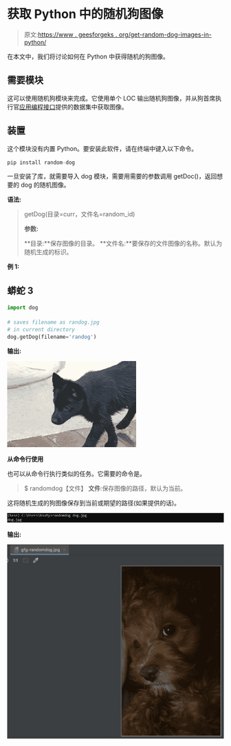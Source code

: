 # 获取 Python 中的随机狗图像

> 原文:[https://www . geesforgeks . org/get-random-dog-images-in-python/](https://www.geeksforgeeks.org/get-random-dog-images-in-python/)

在本文中，我们将讨论如何在 Python 中获得随机的狗图像。

## 需要模块

这可以使用随机狗模块来完成。它使用单个 LOC 输出随机狗图像，并从狗首席执行官[应用编程接口](https://dog.ceo/dog-api/)提供的数据集中获取图像。

## 装置

这个模块没有内置 Python。要安装此软件，请在终端中键入以下命令。

```py
pip install random-dog
```

一旦安装了库，就需要导入 dog 模块，需要用需要的参数调用 getDoc()，返回想要的 dog 的随机图像。

**语法:**

> getDog(目录=curr，文件名=random_id)
> 
> **参数:**
> 
> **目录:**保存图像的目录。
> **文件名:**要保存的文件图像的名称。默认为随机生成的标识。

**例 1:**

## 蟒蛇 3

```py
import dog

# saves filename as randog.jpg 
# in current directory
dog.getDog(filename='randog')
```

**输出:**

![](img/587c5faa6dcc1876aedb6a1d0a63202e.png)

**从命令行使用**

也可以从命令行执行类似的任务。它需要的命令是。

> $ randomdog【文件】
> **文件**:保存图像的路径，默认为当前。

这将随机生成的狗图像保存到当前或期望的路径(如果提供的话)。

![](img/111c21839bb2d14ff8596bf2f669ab0f.png)

**输出:**

![](img/748ed4ce82ee797d9883d2571aec80e5.png)